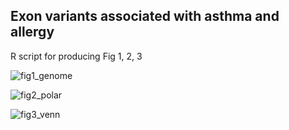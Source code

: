 ## Exon variants associated with asthma and allergy

R script for producing Fig 1, 2, 3


![fig1_genome](https://user-images.githubusercontent.com/2796454/152944603-4d028026-7eed-4b04-a016-230447095789.png)

![fig2_polar](https://user-images.githubusercontent.com/2796454/152944625-a6f61775-c929-4c8c-a607-3d5aca841bac.png)

![fig3_venn](https://user-images.githubusercontent.com/2796454/152944644-b5233578-2f98-4c2a-85ea-2f7c7956db33.png)
